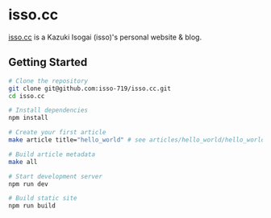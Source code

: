 # isso.cc

[isso.cc](https://isso.cc) is a Kazuki Isogai (isso)'s personal website & blog.

## Getting Started

```bash
# Clone the repository
git clone git@github.com:isso-719/isso.cc.git
cd isso.cc

# Install dependencies
npm install

# Create your first article
make article title="hello_world" # see articles/hello_world/hello_world.mdx

# Build article metadata
make all

# Start development server
npm run dev

# Build static site
npm run build
```